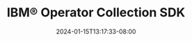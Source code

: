 ---
weight: 100
title: "IBM® Operator Collection SDK"
description: "The IBM Operator Collection SDK is used to assist in the end-to-end deployment of your Ansible® collection during the development lifecycle using IBM® z/OS® Cloud Broker Kubernetes API's."
icon: "article"
date: "2024-01-15T13:17:33-08:00"
lastmod: "2024-01-15T13:17:33-08:00"
draft: false
---